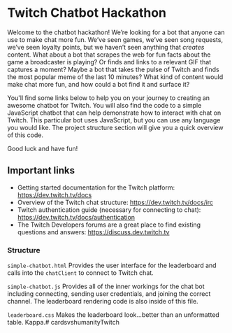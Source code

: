 # Twitch Chatbot Hackathon
Welcome to the chatbot hackathon! We’re looking for a bot that anyone can use to make chat more fun. We’ve seen games, we’ve seen song 
requests, we’ve seen loyalty points, but we haven’t seen anything that *creates* content. What about a bot that scrapes the web for fun 
facts about the game a broadcaster is playing? Or finds and links to a relevant GIF that captures a moment? Maybe a bot that takes the 
pulse of Twitch and finds the most popular meme of the last 10 minutes? What kind of content would make chat more fun, and how could a 
bot find it and surface it?

You'll find some links below to help you on your journey to creating an awesome chatbot for Twitch. You will also find the code to a 
simple JavaScript chatbot that can help demonstrate how to interact with chat on Twitch. This particular bot uses JavaScript, but you 
can use any language you would like. The project structure section will give you a quick overview of this code.

Good luck and have fun!

## Important links
* Getting started documentation for the Twitch platform: https://dev.twitch.tv/docs 
* Overview of the Twitch chat structure: https://dev.twitch.tv/docs/irc 
* Twitch authentication guide (necessary for connecting to chat): https://dev.twitch.tv/docs/authentication
* The Twitch Developers forums are a great place to find existing questions and answers: https://discuss.dev.twitch.tv 

### Structure
`simple-chatbot.html`
Provides the user interface for the leaderboard and calls into the `chatClient` to connect to Twitch chat.

`simple-chatbot.js`
Provides all of the inner workings for the chat bot including connecting, sending user credentials, and joining the correct channel. The leaderboard rendering code is also inside of this file.

`leaderboard.css`
Makes the leaderboard look...better than an unformatted table. Kappa.# cardsvshumanityTwitch

